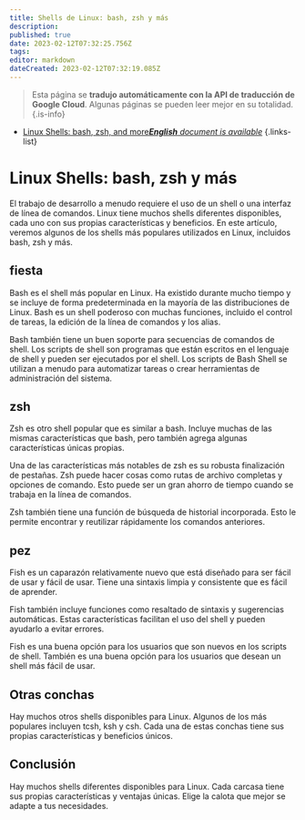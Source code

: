 ```yaml
---
title: Shells de Linux: bash, zsh y más
description: 
published: true
date: 2023-02-12T07:32:25.756Z
tags: 
editor: markdown
dateCreated: 2023-02-12T07:32:19.085Z
---
```


> Esta página se **tradujo automáticamente con la API de traducción de Google Cloud**.
Algunas páginas se pueden leer mejor en su totalidad.{.is-info}



- [Linux Shells: bash, zsh, and more***English** document is available*](/en/Knowledge-base/Linux/linux-shells-bash-zsh-and-more)
{.links-list}


# Linux Shells: bash, zsh y más

El trabajo de desarrollo a menudo requiere el uso de un shell o una interfaz de línea de comandos. Linux tiene muchos shells diferentes disponibles, cada uno con sus propias características y beneficios. En este artículo, veremos algunos de los shells más populares utilizados en Linux, incluidos bash, zsh y más.

## fiesta

Bash es el shell más popular en Linux. Ha existido durante mucho tiempo y se incluye de forma predeterminada en la mayoría de las distribuciones de Linux. Bash es un shell poderoso con muchas funciones, incluido el control de tareas, la edición de la línea de comandos y los alias.

Bash también tiene un buen soporte para secuencias de comandos de shell. Los scripts de shell son programas que están escritos en el lenguaje de shell y pueden ser ejecutados por el shell. Los scripts de Bash Shell se utilizan a menudo para automatizar tareas o crear herramientas de administración del sistema.

## zsh

Zsh es otro shell popular que es similar a bash. Incluye muchas de las mismas características que bash, pero también agrega algunas características únicas propias.

Una de las características más notables de zsh es su robusta finalización de pestañas. Zsh puede hacer cosas como rutas de archivo completas y opciones de comando. Esto puede ser un gran ahorro de tiempo cuando se trabaja en la línea de comandos.

Zsh también tiene una función de búsqueda de historial incorporada. Esto le permite encontrar y reutilizar rápidamente los comandos anteriores.

## pez

Fish es un caparazón relativamente nuevo que está diseñado para ser fácil de usar y fácil de usar. Tiene una sintaxis limpia y consistente que es fácil de aprender.

Fish también incluye funciones como resaltado de sintaxis y sugerencias automáticas. Estas características facilitan el uso del shell y pueden ayudarlo a evitar errores.

Fish es una buena opción para los usuarios que son nuevos en los scripts de shell. También es una buena opción para los usuarios que desean un shell más fácil de usar.

## Otras conchas

Hay muchos otros shells disponibles para Linux. Algunos de los más populares incluyen tcsh, ksh y csh. Cada una de estas conchas tiene sus propias características y beneficios únicos.

## Conclusión

Hay muchos shells diferentes disponibles para Linux. Cada carcasa tiene sus propias características y ventajas únicas. Elige la calota que mejor se adapte a tus necesidades.